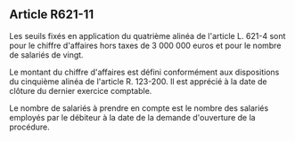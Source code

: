 Article R621-11
----
Les seuils fixés en application du quatrième alinéa de l'article L. 621-4 sont
pour le chiffre d'affaires hors taxes de 3 000 000 euros et pour le nombre de
salariés de vingt.

Le montant du chiffre d'affaires est défini conformément aux dispositions du
cinquième alinéa de l'article R. 123-200. Il est apprécié à la date de clôture
du dernier exercice comptable.

Le nombre de salariés à prendre en compte est le nombre des salariés employés
par le débiteur à la date de la demande d'ouverture de la procédure.
